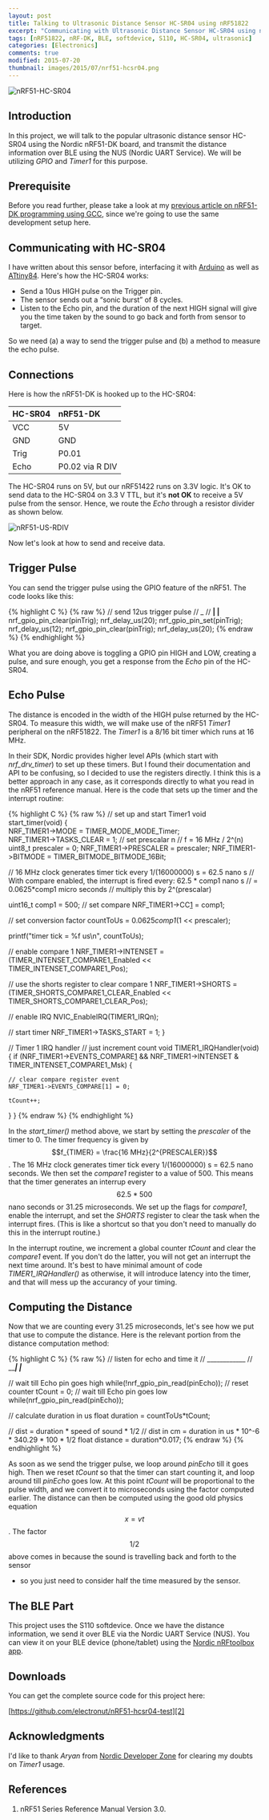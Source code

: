 ```yaml
---
layout: post
title: Talking to Ultrasonic Distance Sensor HC-SR04 using nRF51822
excerpt: "Communicating with Ultrasonic Distance Sensor HC-SR04 using nRF51-DK (nRF51822/nRF51422), and transmitting measured distance over BLE UART."
tags: [nRF51822, nRF-DK, BLE, softdevice, S110, HC-SR04, ultrasonic]
categories: [Electronics]
comments: true
modified: 2015-07-20
thumbnail: images/2015/07/nrf51-hcsr04.png
---
```


![nRF51-HC-SR04](/images/2015/07/nrf51-hcsr04.png "nRF51-HC-SR04")

## Introduction

In this project, we will talk to the popular ultrasonic distance
sensor HC-SR04 using the Nordic nRF51-DK board, and transmit the
distance information over BLE using the NUS (Nordic UART Service). We
will be utilizing *GPIO* and *Timer1* for this purpose.

## Prerequisite

Before you read further, please take a look at my [previous article on
nRF51-DK programming using GCC][1], since we're going to use the same
development setup here.

## Communicating with HC-SR04

I have written about this sensor before, interfacing it with [Arduino][4] as well as [ATtiny84][5]. Here's how the HC-SR04 works:

* Send a 10us HIGH pulse on the Trigger pin.
* The sensor sends out a “sonic burst” of 8 cycles.
* Listen to the Echo pin, and the duration of the next HIGH signal will
  give you the time taken by the sound to go back and forth from sensor
  to target.

So we need (a) a way to send the trigger pulse and (b) a method to
measure the echo pulse.

## Connections

Here is how the nRF51-DK is hooked up to the HC-SR04:

| HC-SR04 | nRF51-DK |
|:------- |:--------|
| VCC | 5V |
| GND | GND |
| Trig | P0.01 |
| Echo | P0.02 via R DIV |

The HC-SR04 runs on 5V, but our nRF51422 runs on 3.3V logic. It's OK
to send data to the HC-SR04 on 3.3 V TTL, but it's **not OK** to
receive a 5V pulse from the sensor. Hence, we route the *Echo* through
a resistor divider as shown below.

![nRF51-US-RDIV](/images/2015/07/nrf51-us-rdiv.png "nRF51-US-RDIV")

Now let's look at how to send and receive data.

## Trigger Pulse

You can send the trigger pulse using the GPIO feature of the nRF51. The code looks like this:

{% highlight C %}
{% raw %}
// send 12us trigger pulse
//    _
// __| |__
nrf_gpio_pin_clear(pinTrig);
nrf_delay_us(20);
nrf_gpio_pin_set(pinTrig);
nrf_delay_us(12);
nrf_gpio_pin_clear(pinTrig);
nrf_delay_us(20);
{% endraw %}
{% endhighlight %}

What you are doing above is toggling a GPIO pin HIGH and LOW, creating
a pulse, and sure enough, you get a response from the *Echo* pin of the
HC-SR04.

## Echo Pulse

The distance is encoded in the width of the HIGH pulse returned by the
HC-SR04. To measure this width, we will make use of the nRF51 *Timer1*
peripheral on the nRF51822. The *Timer1* is a 8/16 bit timer which
runs at 16 MHz.

In their SDK, Nordic provides higher level APIs (which start with
*nrf_drv_timer*) to set up these timers. But I found their
documentation and API to be confusing, so I decided to use the
registers directly. I think this is a better approach in any case, as
it corresponds directly to what you read in the nRF51 reference
manual. Here is the code that sets up the timer and the interrupt
routine:

{% highlight C %}
{% raw %}
// set up and start Timer1
void start_timer(void)
{   
  NRF_TIMER1->MODE = TIMER_MODE_MODE_Timer;  
  NRF_TIMER1->TASKS_CLEAR = 1;
  // set prescalar n
  // f = 16 MHz / 2^(n)
  uint8_t prescaler = 0;
	NRF_TIMER1->PRESCALER = prescaler;
	NRF_TIMER1->BITMODE = TIMER_BITMODE_BITMODE_16Bit;

  // 16 MHz clock generates timer tick every 1/(16000000) s = 62.5 nano s
  // With compare enabled, the interrupt is fired every: 62.5 * comp1 nano s
  // = 0.0625*comp1 micro seconds
  // multiply this by 2^(prescalar)

  uint16_t comp1 = 500;
  // set compare
	NRF_TIMER1->CC[1] = comp1;

  // set conversion factor
  countToUs = 0.0625*comp1*(1 << prescaler);

  printf("timer tick = %f us\n", countToUs);

  // enable compare 1
	NRF_TIMER1->INTENSET =
    (TIMER_INTENSET_COMPARE1_Enabled << TIMER_INTENSET_COMPARE1_Pos);

  // use the shorts register to clear compare 1
  NRF_TIMER1->SHORTS = (TIMER_SHORTS_COMPARE1_CLEAR_Enabled <<
                        TIMER_SHORTS_COMPARE1_CLEAR_Pos);

  // enable IRQ
  NVIC_EnableIRQ(TIMER1_IRQn);

  // start timer
  NRF_TIMER1->TASKS_START = 1;
}

// Timer 1 IRQ handler
// just increment count
void TIMER1_IRQHandler(void)
{
	if (NRF_TIMER1->EVENTS_COMPARE[1] &&
      NRF_TIMER1->INTENSET & TIMER_INTENSET_COMPARE1_Msk) {

    // clear compare register event
    NRF_TIMER1->EVENTS_COMPARE[1] = 0;

    tCount++;
  }
}
{% endraw %}
{% endhighlight %}

In the *start_timer()* method above, we start by setting the
*prescaler* of the timer to 0. The timer frequency is given by
$$f_{TIMER} = \frac{16 MHz}{2^{PRESCALER}}$$. The 16 MHz clock
generates timer tick every 1/(16000000) s = 62.5 nano seconds. We then
set the *compare1* register to a value of 500. This means that the
timer generates an interrup every $$62.5*500$$ nano seconds or 31.25
microseconds. We set up the flags for *compare1*, enable the
interrupt, and set the *SHORTS* register to clear the task when the
interrupt fires. (This is like a shortcut so that you don't need to
manually do this in the interrupt routine.)

In the interrupt routine, we increment a global counter *tCount* and
clear the *compare1* event. If you don't do the latter, you will not
get an interrupt the next time around. It's best to have minimal
amount of code *TIMER1_IRQHandler()* as otherwise, it will introduce
latency into the timer, and that will mess up the accurancy of your
timing.

## Computing the Distance

Now that we are counting every 31.25 microseconds, let's see how we
put that use to compute the distance. Here is the relevant portion
from the distance computation method:

{% highlight C %}
{% raw %}
  // listen for echo and time it
  //       ____________
  // _____|            |___

  // wait till Echo pin goes high
  while(!nrf_gpio_pin_read(pinEcho));
  // reset counter
  tCount = 0;
  // wait till Echo pin goes low
  while(nrf_gpio_pin_read(pinEcho));

  // calculate duration in us
  float duration = countToUs*tCount;

  // dist = duration * speed of sound * 1/2
  // dist in cm = duration in us * 10^-6 * 340.29 * 100 * 1/2
  float distance = duration*0.017;
{% endraw %}
{% endhighlight %}

As soon as we send the trigger pulse, we loop around *pinEcho* till it
goes high. Then we reset *tCount* so that the timer can start counting
it, and loop around till *pinEcho* goes low. At this point *tCount*
will be proportional to the pulse width, and we convert it to
microseconds using the factor computed earlier. The distance can then
be computed using the good old physics equation $$x = vt$$. The factor $$1/2$$
above comes in because the sound is travelling back and forth to the sensor
- so you just need to consider half the time measured by the sensor.

## The BLE Part

This project uses the S110 softdevice. Once we have the distance
information, we send it over BLE via the Nordic UART Service
(NUS). You can view it on your BLE device (phone/tablet) using the
[Nordic nRFtoolbox app][6].


## Downloads

You can get the complete source code for this project here:

[https://github.com/electronut/nRF51-hcsr04-test][2]


## Acknowledgments

I'd like to thank *Aryan* from [Nordic Developer Zone][3] for clearing my doubts on *Timer1* usage.

## References

1. nRF51 Series Reference Manual Version 3.0.


[1]: http://electronut.in/nrf51-adc-test/
[2]: https://github.com/electronut/nRF51-hcsr04-test
[3]: https://devzone.nordicsemi.com/
[4]: http://electronut.in/using-ultrasonic-distance-sensor-module-hc-sr04-with-an-arduino/
[5]: http://electronut.in/talking-to-ultrasonic-distance-sensor-hc-sr04-using-an-attiny84/
[6]: https://www.nordicsemi.com/eng/Products/nRFready-Demo-Apps/nRF-Toolbox-App
